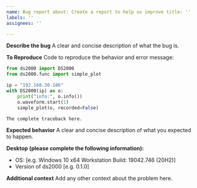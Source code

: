 ```yaml
---
name: Bug report about: Create a report to help us improve title: ''
labels: ''
assignees: ''

---
```


**Describe the bug**
A clear and concise description of what the bug is.

**To Reproduce**
Code to reproduce the behavior and error message:

```python
from ds2000 import DS2000
from ds2000.func import simple_plot

ip = "192.168.30.186"
with DS2000(ip) as o:
    print("info:", o.info())
    o.waveform.start(1)
    simple_plot(o, recorded=False)
```

```
The complete traceback here.
```

**Expected behavior**
A clear and concise description of what you expected to happen.

**Desktop (please complete the following information):**

- OS: [e.g. Windows 10 x64 Workstation Build: 19042.746 (20H2)]
- Version of ds2000 [e.g. 0.1.0]

**Additional context**
Add any other context about the problem here.
